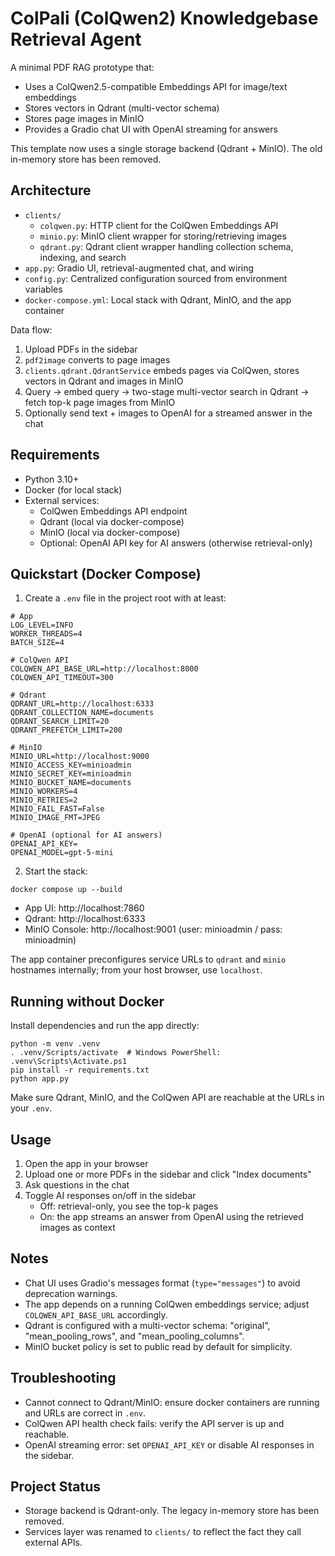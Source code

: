 # ColPali (ColQwen2) Knowledgebase Retrieval Agent

A minimal PDF RAG prototype that:

- Uses a ColQwen2.5-compatible Embeddings API for image/text embeddings
- Stores vectors in Qdrant (multi-vector schema)
- Stores page images in MinIO
- Provides a Gradio chat UI with OpenAI streaming for answers

This template now uses a single storage backend (Qdrant + MinIO). The old in-memory store has been removed.

## Architecture

- `clients/`
  - `colqwen.py`: HTTP client for the ColQwen Embeddings API
  - `minio.py`: MinIO client wrapper for storing/retrieving images
  - `qdrant.py`: Qdrant client wrapper handling collection schema, indexing, and search
- `app.py`: Gradio UI, retrieval-augmented chat, and wiring
- `config.py`: Centralized configuration sourced from environment variables
- `docker-compose.yml`: Local stack with Qdrant, MinIO, and the app container

Data flow:

1) Upload PDFs in the sidebar
2) `pdf2image` converts to page images
3) `clients.qdrant.QdrantService` embeds pages via ColQwen, stores vectors in Qdrant and images in MinIO
4) Query -> embed query -> two-stage multi-vector search in Qdrant -> fetch top-k page images from MinIO
5) Optionally send text + images to OpenAI for a streamed answer in the chat

## Requirements

- Python 3.10+
- Docker (for local stack)
- External services:
  - ColQwen Embeddings API endpoint
  - Qdrant (local via docker-compose)
  - MinIO (local via docker-compose)
  - Optional: OpenAI API key for AI answers (otherwise retrieval-only)

## Quickstart (Docker Compose)

1) Create a `.env` file in the project root with at least:

```
# App
LOG_LEVEL=INFO
WORKER_THREADS=4
BATCH_SIZE=4

# ColQwen API
COLQWEN_API_BASE_URL=http://localhost:8000
COLQWEN_API_TIMEOUT=300

# Qdrant
QDRANT_URL=http://localhost:6333
QDRANT_COLLECTION_NAME=documents
QDRANT_SEARCH_LIMIT=20
QDRANT_PREFETCH_LIMIT=200

# MinIO
MINIO_URL=http://localhost:9000
MINIO_ACCESS_KEY=minioadmin
MINIO_SECRET_KEY=minioadmin
MINIO_BUCKET_NAME=documents
MINIO_WORKERS=4
MINIO_RETRIES=2
MINIO_FAIL_FAST=False
MINIO_IMAGE_FMT=JPEG

# OpenAI (optional for AI answers)
OPENAI_API_KEY=
OPENAI_MODEL=gpt-5-mini
```

2) Start the stack:

```
docker compose up --build
```

- App UI: http://localhost:7860
- Qdrant: http://localhost:6333
- MinIO Console: http://localhost:9001 (user: minioadmin / pass: minioadmin)

The app container preconfigures service URLs to `qdrant` and `minio` hostnames internally; from your host browser, use `localhost`.

## Running without Docker

Install dependencies and run the app directly:

```
python -m venv .venv
. .venv/Scripts/activate  # Windows PowerShell: .venv\Scripts\Activate.ps1
pip install -r requirements.txt
python app.py
```

Make sure Qdrant, MinIO, and the ColQwen API are reachable at the URLs in your `.env`.

## Usage

1) Open the app in your browser
2) Upload one or more PDFs in the sidebar and click "Index documents"
3) Ask questions in the chat
4) Toggle AI responses on/off in the sidebar
   - Off: retrieval-only, you see the top-k pages
   - On: the app streams an answer from OpenAI using the retrieved images as context

## Notes

- Chat UI uses Gradio's messages format (`type="messages"`) to avoid deprecation warnings.
- The app depends on a running ColQwen embeddings service; adjust `COLQWEN_API_BASE_URL` accordingly.
- Qdrant is configured with a multi-vector schema: "original", "mean_pooling_rows", and "mean_pooling_columns".
- MinIO bucket policy is set to public read by default for simplicity.

## Troubleshooting

- Cannot connect to Qdrant/MinIO: ensure docker containers are running and URLs are correct in `.env`.
- ColQwen API health check fails: verify the API server is up and reachable.
- OpenAI streaming error: set `OPENAI_API_KEY` or disable AI responses in the sidebar.

## Project Status

- Storage backend is Qdrant-only. The legacy in-memory store has been removed.
- Services layer was renamed to `clients/` to reflect the fact they call external APIs.
